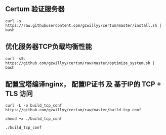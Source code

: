 


## Certum 验证服务器

```
curl -s https://raw.githubusercontent.com/gzwillyy/certum/master/install.sh | bash
```

## 优化服务器TCP负载均衡性能

```
curl -sSL https://github.com/gzwillyy/certum/raw/master/optimize_system.sh | bash
```

## 配置宝塔编译nginx， 配置IP证书 及 基于IP的 TCP + TLS 访问

```
curl -L -o build_tcp_conf  https://github.com/gzwillyy/certum/raw/master/build_tcp_conf

chmod +x ./build_tcp_conf

./build_tcp_conf
```